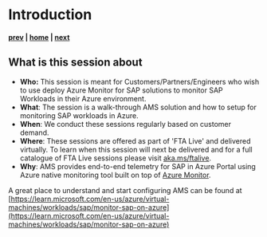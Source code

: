 # Introduction

#### [prev](./introduction.md) | [home](./introduction.md)  | [next](./azuremonitor.md)


## What is this session about


* **Who:** This session is meant for Customers/Partners/Engineers who wish to use deploy Azure Monitor for SAP solutions to monitor SAP Workloads in their Azure environment.
* **What**: The session is a walk-through AMS solution and how to setup for monitoring SAP workloads in Azure.
* **When**: We conduct these sessions regularly based on customer demand. 
* **Where**: These sessions are offered as part of 'FTA Live' and delivered virtually. To learn when this session will next be delivered and for a full catalogue of FTA Live sessions please visit [aka.ms/ftalive](https://aka.ms/ftalive).
* **Why**: AMS provides end-to-end telemetry for SAP in Azure Portal using Azure native monitoring tool built on top of [Azure Monitor](https://learn.microsoft.com/en-us/azure/azure-monitor/overview). </br>


A great place to understand and start configuring AMS can be found at [https://learn.microsoft.com/en-us/azure/virtual-machines/workloads/sap/monitor-sap-on-azure](https://learn.microsoft.com/en-us/azure/virtual-machines/workloads/sap/monitor-sap-on-azure)
